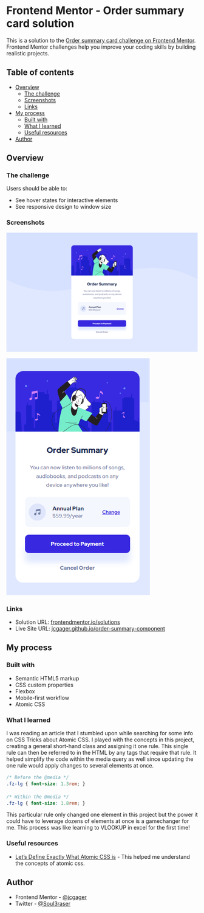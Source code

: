 # Frontend Mentor - Order summary card solution

This is a solution to the [Order summary card challenge on Frontend Mentor](https://www.frontendmentor.io/challenges/order-summary-component-QlPmajDUj). Frontend Mentor challenges help you improve your coding skills by building realistic projects. 

## Table of contents

- [Overview](#overview)
  - [The challenge](#the-challenge)
  - [Screenshots](#screenshot)
  - [Links](#links)
- [My process](#my-process)
  - [Built with](#built-with)
  - [What I learned](#what-i-learned)
  - [Useful resources](#useful-resources)
- [Author](#author)

## Overview

### The challenge

Users should be able to:

- See hover states for interactive elements
- See responsive design to window size

### Screenshots

![Design preview for the order summary component coding challenge](design/desktop_demo.png)

![Design preview for the order summary component coding challenge](design/mobile_demo.png)

### Links

- Solution URL: [frontendmentor.io/solutions](https://www.frontendmentor.io/solutions/order-summary-component-using-flexbox-Gyl-2sBWqt)
- Live Site URL: [jcgager.github.io/order-summary-component](https://jcgager.github.io/order-summary-component/)

## My process

### Built with

- Semantic HTML5 markup
- CSS custom properties
- Flexbox
- Mobile-first workflow
- Atomic CSS

### What I learned

I was reading an article that I stumbled upon while searching for some info on CSS Tricks about Atomic CSS. I played with the concepts in this project, creating a general short-hand class and assigning it one rule. This single rule can then be referred to in the HTML by any tags that require that rule. It helped simplify the code within the media query as well since updating the one rule would apply changes to several elements at once.

```css
/* Before the @media */
.fz-lg { font-size: 1.3rem; }

/* Within the @media */
.fz-lg { font-size: 1.8rem; }
```
This particular rule only changed one element in this project but the power it could have to leverage dozens of elements at once is a gamechanger for me. This process was like learning to VLOOKUP in excel for the first time! 

### Useful resources

- [Let’s Define Exactly What Atomic CSS is](https://css-tricks.com/lets-define-exactly-atomic-css/) - This helped me understand the concepts of atomic css.

## Author

- Frontend Mentor - [@jcgager](https://www.frontendmentor.io/profile/jcgager)
- Twitter - [@Soul3raser](https://www.twitter.com/Soul3raser)
